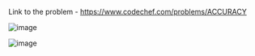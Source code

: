 Link to the problem - https://www.codechef.com/problems/ACCURACY


![image](https://user-images.githubusercontent.com/57552973/227209641-1e2f18a2-5fe3-4017-ace9-53cea2f59ca9.png)


![image](https://user-images.githubusercontent.com/57552973/227209711-f3ccb0dc-520e-4645-b298-0af81375f98e.png)
